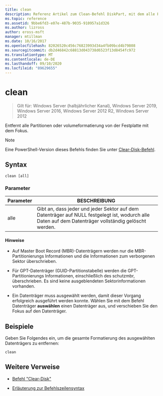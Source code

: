 ```yaml
---
title: clean
description: Referenz Artikel zum Clean-Befehl DiskPart, mit dem alle Partitionen oder volumeformatierung aus dem Datenträger mit dem Fokus entfernt werden.
ms.topic: reference
ms.assetid: 9bbe6fd3-e07e-487b-9035-910957a1d326
ms.author: lizross
author: eross-msft
manager: mtillman
ms.date: 10/16/2017
ms.openlocfilehash: 82026520c456c76823993d34a4fb09bcd4b79808
ms.sourcegitcommit: db2d46842c68813d043738d6523f13d8454fc972
ms.translationtype: MT
ms.contentlocale: de-DE
ms.lasthandoff: 09/10/2020
ms.locfileid: "89629655"
---
```

# <a name="clean"></a>clean

> Gilt für: Windows Server (halbjährlicher Kanal), Windows Server 2019, Windows Server 2016, Windows Server 2012 R2, Windows Server 2012

Entfernt alle Partitionen oder volumeformatierung von der Festplatte mit dem Fokus.

>[!NOTE]
> Eine PowerShell-Version dieses Befehls finden Sie unter [Clear-Disk-Befehl](/powershell/module/storage/clear-disk).

## <a name="syntax"></a>Syntax

```
clean [all]
```

### <a name="parameters"></a>Parameter

| Parameter | BESCHREIBUNG |
| --------- | ----------- |
| alle | Gibt an, dass jeder und jeder Sektor auf dem Datenträger auf NULL festgelegt ist, wodurch alle Daten auf dem Datenträger vollständig gelöscht werden. |

#### <a name="remarks"></a>Hinweise

- Auf Master Boot Record (MBR)-Datenträgern werden nur die MBR-Partitionierungs Informationen und die Informationen zum verborgenen Sektor überschrieben.

- Für GPT-Datenträger (GUID-Partitionstabelle) werden die GPT-Partitionierungs Informationen, einschließlich des schutzmbr, überschrieben. Es sind keine ausgeblendeten Sektorinformationen vorhanden.

- Ein Datenträger muss ausgewählt werden, damit dieser Vorgang erfolgreich ausgeführt werden konnte. Wählen Sie mit dem Befehl Datenträger **auswählen** einen Datenträger aus, und verschieben Sie den Fokus auf den Datenträger.

## <a name="examples"></a>Beispiele

Geben Sie Folgendes ein, um die gesamte Formatierung des ausgewählten Datenträgers zu entfernen:

```
clean
```

## <a name="additional-references"></a>Weitere Verweise

- [Befehl "Clear-Disk"](/powershell/module/storage/clear-disk)

- [Erläuterung zur Befehlszeilensyntax](command-line-syntax-key.md)
